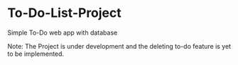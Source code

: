 # To-Do-List-Project
Simple To-Do web app with database

Note: The Project is under development and the deleting to-do feature is yet to be implemented.
